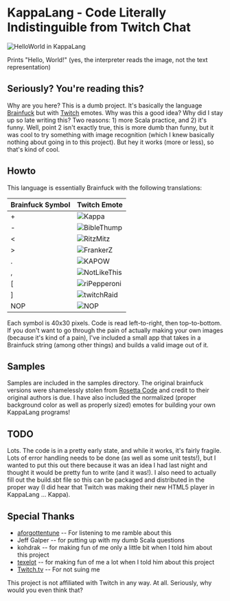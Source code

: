 # KappaLang - Code Literally Indistinguible from Twitch Chat

![HelloWorld in KappaLang](http://i.imgur.com/xlJvQJn.png)

Prints "Hello, World!" (yes, the interpreter reads the image, not the text representation)

## Seriously?  You're reading this?

Why are you here?  This is a dumb project.  It's basically the language [Brainfuck](https://en.wikipedia.org/wiki/Brainfuck) but with [Twitch](http://twitch.tv) emotes.  Why was this a good idea?  Why did I stay up so late writing this?  Two reasons:  1) more Scala practice, and 2) it's funny.  Well, point 2 isn't exactly true, this is more dumb than funny, but it was cool to try something with image recognition (which I knew basically nothing about going in to this project).  But hey it works (more or less), so that's kind of cool.  

## Howto

This language is essentially Brainfuck with the following translations:

| Brainfuck Symbol | Twitch Emote |
|------------------|--------------|
|+|![Kappa](http://i.imgur.com/nGhCNyd.png)|
|-|![BibleThump](http://i.imgur.com/PqZUXr6.png)|
|<|![RitzMitz](http://i.imgur.com/7qAp0od.png)|
|>|![FrankerZ](http://i.imgur.com/cormtsO.png)|
|.|![KAPOW](http://i.imgur.com/ZFhkK7W.png)|
|,|![NotLikeThis](http://i.imgur.com/OHEKmuU.png)|
|\[|![riPepperoni](http://i.imgur.com/z9w9l0I.png)|
|]|![twitchRaid](http://i.imgur.com/pFidsIR.png)|
|NOP| ![NOP](http://i.imgur.com/gW0lEXn.png) |

Each symbol is 40x30 pixels.  Code is read left-to-right, then top-to-bottom.  If you don't want to go through the pain of actually making your own images (because it's kind of a pain), I've included a small app that takes in a Brainfuck string (among other things) and builds a valid image out of it.

## Samples

Samples are included in the samples directory.  The original brainfuck versions were shamelessly stolen from [Rosetta Code](http://rosettacode.org/) and credit to their original authors is due.  I have also included the normalized (proper background color as well as properly sized) emotes for building your own KappaLang programs!

## TODO

Lots.  The code is in a pretty early state, and while it works, it's fairly fragile.  Lots of error handling needs to be done (as well as some unit tests!), but I wanted to put this out there because it was an idea I had last night and thought it would be pretty fun to write (and it was!).  I also need to actually fill out the build.sbt file so this can be packaged and distributed in the proper way (I did hear that Twitch was making their new HTML5 player in KappaLang ... Kappa).

## Special Thanks

* [aforgottentune](https://twitter.com/aforgottentune) -- For listening to me ramble about this
* Jeff Galper -- for putting up with my dumb Scala questions
* kohdrak -- for making fun of me only a little bit when I told him about this project
* [texelot](https://twitter.com/jpeddicord) -- for making fun of me a lot when I told him about this project
* [Twitch.tv](http://twitch.tv) -- For not suing me

This project is not affiliated with Twitch in any way.  At all.  Seriously, why would you even think that?

